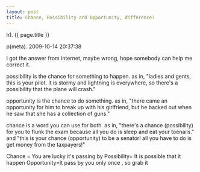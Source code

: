 ```yaml
---
layout: post
title: Chance, Possibility and Opportunity, difference?
---
```


h1. {{ page.title }} 

p(meta). 2009-10-14 20:37:38

I got the answer from internet, maybe wrong, hope somebody can help me correct it.

possibility is the chance for something to happen.
as in, "ladies and gents, this is your pilot. it is stormy and lightning is everywhere, so there's a possibility that the plane will crash."

opportunity is the chance to do something.
as in, "there came an opportunity for him to break up with his girlfriend, but he backed out when he saw that she has a collection of guns."

chance is a word you can use for both.
as in, "there's a chance (possibility) for you to flunk the exam because all you do is sleep and eat your toenails."
and "this is your chance (opportunity) to be a senator! all you have to do is get money from the taxpayers!"

Chance = You are lucky it's passing by
Possibility= It is possible that it happen
Opportunity=It pass by you only once , so grab it